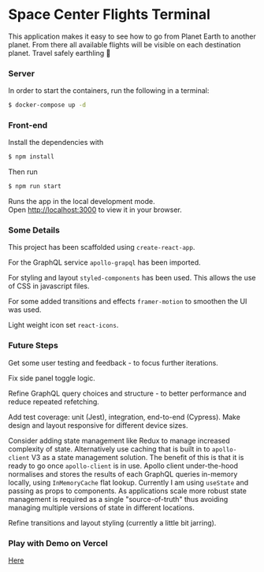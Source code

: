 # Space Center Flights Terminal
This application makes it easy to see how to go from Planet Earth to another planet. From there all available flights will be visible on each destination planet. Travel safely earthling 🚀

### Server
In order to start the containers, run the following in a terminal:

```sh
$ docker-compose up -d
```

### Front-end

Install the dependencies with 

```sh
$ npm install
```

Then run 
```sh
$ npm run start
```

Runs the app in the local development mode.\
Open [http://localhost:3000](http://localhost:3000) to view it in your browser.

### Some Details
This project has been scaffolded using `create-react-app`. 

For the GraphQL service `apollo-grapql` has been imported. 

For styling and layout `styled-components` has been used. This allows the use of CSS in javascript files. 

For some added transitions and effects `framer-motion` to smoothen the UI was used. 

Light weight icon set `react-icons`.

### Future Steps
Get some user testing and feedback - to focus further iterations.

Fix side panel toggle logic.

Refine GraphQL query choices and structure - to better performance and reduce repeated refetching.

Add test coverage: unit (Jest), integration, end-to-end (Cypress). Make design and layout responsive for different device sizes. 

Consider adding state management like Redux to manage increased complexity of state. Alternatively use caching that is built in to `apollo-client` V3 as a state management solution. The benefit of this is that it is ready to go once `apollo-client` is in use. Apollo client under-the-hood normalises and stores the results of each GraphQL queries in-memory locally, using `InMemoryCache` flat lookup. Currently I am using `useState` and passing as props to components. As applications scale more robust state management is required as a single "source-of-truth" thus avoiding managing multiple versions of state in different locations. 

Refine transitions and layout styling (currently a little bit jarring).


### Play with Demo on Vercel

[Here](https://space-center-filghts-terminal.vercel.app/)
